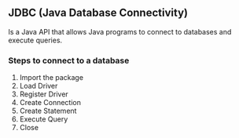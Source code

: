 ## JDBC (Java Database Connectivity)
Is a Java API that allows Java programs to connect to databases and execute queries.

### Steps to connect to a database
1. Import the package
2. Load Driver
3. Register Driver
4. Create Connection
5. Create Statement
6. Execute Query
7. Close

